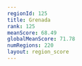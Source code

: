 ```yaml
---
regionId: 125
title: Grenada
rank: 125
meanScore: 68.49
globalMeanScore: 71.78
numRegions: 220
layout: region_score
---
```

